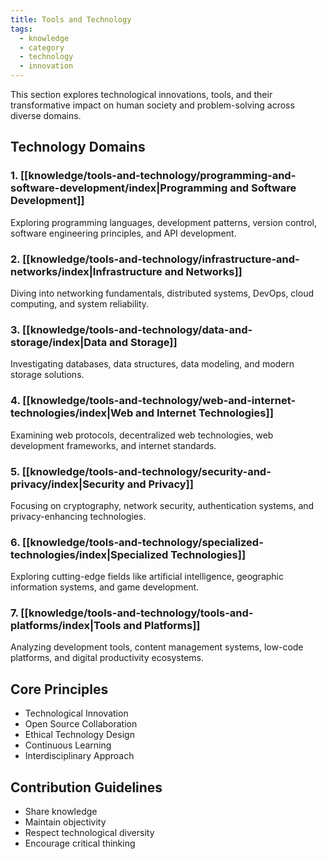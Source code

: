 ```yaml
---
title: Tools and Technology
tags:
  - knowledge
  - category
  - technology
  - innovation
---
```


This section explores technological innovations, tools, and their transformative impact on human society and problem-solving across diverse domains.

## Technology Domains

### 1. [[knowledge/tools-and-technology/programming-and-software-development/index|Programming and Software Development]]

Exploring programming languages, development patterns, version control, software engineering principles, and API development.

### 2. [[knowledge/tools-and-technology/infrastructure-and-networks/index|Infrastructure and Networks]]

Diving into networking fundamentals, distributed systems, DevOps, cloud computing, and system reliability.

### 3. [[knowledge/tools-and-technology/data-and-storage/index|Data and Storage]]

Investigating databases, data structures, data modeling, and modern storage solutions.

### 4. [[knowledge/tools-and-technology/web-and-internet-technologies/index|Web and Internet Technologies]]

Examining web protocols, decentralized web technologies, web development frameworks, and internet standards.

### 5. [[knowledge/tools-and-technology/security-and-privacy/index|Security and Privacy]]

Focusing on cryptography, network security, authentication systems, and privacy-enhancing technologies.

### 6. [[knowledge/tools-and-technology/specialized-technologies/index|Specialized Technologies]]

Exploring cutting-edge fields like artificial intelligence, geographic information systems, and game development.

### 7. [[knowledge/tools-and-technology/tools-and-platforms/index|Tools and Platforms]]

Analyzing development tools, content management systems, low-code platforms, and digital productivity ecosystems.

## Core Principles

- Technological Innovation
- Open Source Collaboration
- Ethical Technology Design
- Continuous Learning
- Interdisciplinary Approach

## Contribution Guidelines

- Share knowledge
- Maintain objectivity
- Respect technological diversity
- Encourage critical thinking
